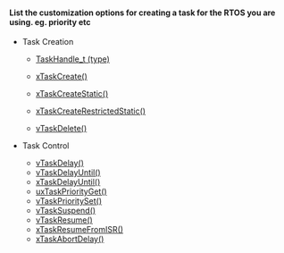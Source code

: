 #### List the customization options for creating a task for the RTOS you are using. eg. priority etc

- Task Creation

  - [TaskHandle_t (type)](https://www.freertos.org/a00019.html#xTaskHandle)

  - [xTaskCreate()](https://www.freertos.org/a00125.html)

  - [xTaskCreateStatic()](https://www.freertos.org/xTaskCreateStatic.html)

  - [xTaskCreateRestrictedStatic()](https://www.freertos.org/xtaskcreaterestrictedstaticfreertos-mpu-specific.html)

  - [vTaskDelete()](https://www.freertos.org/a00126.html)

    

- Task Control

  - [vTaskDelay()](https://www.freertos.org/a00127.html)
  - [vTaskDelayUntil()](https://www.freertos.org/vtaskdelayuntil.html)
  - [xTaskDelayUntil()](https://www.freertos.org/xtaskdelayuntiltask-control.html)
  - [uxTaskPriorityGet()](https://www.freertos.org/a00128.html)
  - [vTaskPrioritySet()](https://www.freertos.org/a00129.html)
  - [vTaskSuspend()](https://www.freertos.org/a00130.html)
  - [vTaskResume()](https://www.freertos.org/a00131.html)
  - [xTaskResumeFromISR()](https://www.freertos.org/taskresumefromisr.html)
  - [xTaskAbortDelay()](https://www.freertos.org/xTaskAbortDelay.html)
